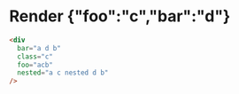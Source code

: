 # Render {"foo":"c","bar":"d"}
```html
<div
  bar="a d b"
  class="c"
  foo="acb"
  nested="a c nested d b"
/>
```